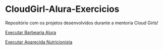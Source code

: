 # CloudGirl-Alura-Exercicios

 Repositório com os projetos desenvolvidos durante a mentoria Cloud Girls!

<a href="https://raizabenevides.github.io/CloudGirl-Alura-Exercicios/CloudGirls_Semana4_HTMLeCSS_Barbearia%20Alura/produtos.html">Executar Barbearia Alura</a>

 <a href="https://raizabenevides.github.io/CloudGirl-Alura-Exercicios/CloudGirls_Semana4e5_JavaScript/">Executar Aparecida Nutricionista</a>
 
